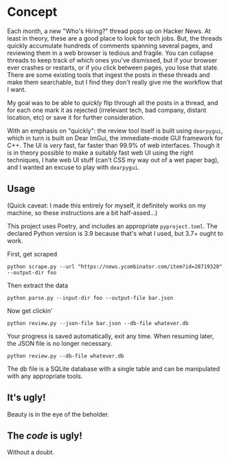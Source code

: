 # Concept

Each month, a new "Who's Hiring?" thread pops up on Hacker News.
At least in theory, these are a good place to look for tech jobs.
But, the threads quickly accumulate hundreds of comments spanning several pages,
and reviewing them in a web browser is tedious and fragile. You can
collapse threads to keep track of which ones you've dismissed, but if
your browser ever crashes or restarts, or if you click between pages,
you lose that state.
There are some existing tools that ingest the posts in these threads and
make them searchable, but I find they don't really give me the workflow
that I want.

My goal was to be able to _quickly_ flip through all the posts in a thread,
and for each one mark it as rejected (irrelevant tech, bad company, distant
location, etc) or save it for further consideration.

With an emphasis on "quickly": the review tool itself is built using `dearpygui`,
which in turn is built on Dear ImGui, the immediate-mode GUI framework for C++.
The UI is _very_ fast, far faster than 99.9% of web interfaces. Though it is in
theory possible to make a suitably fast web UI using the right techniques, I hate
web UI stuff (can't CSS my way out of a wet paper bag), and I wanted an excuse
to play with `dearpygui`.


## Usage

(Quick caveat: I made this entirely for myself, it definitely works on my machine, so these instructions are a bit half-assed...)

This project uses Poetry, and includes an appropriate `pyproject.toml`. The declared Python version is 3.9
because that's what I used, but 3.7+ ought to work.

First, get scraped

`python scrape.py --url "https://news.ycombinator.com/item?id=28719320" --output-dir foo`

Then extract the data

`python parse.py --input-dir foo --output-file bar.json`

Now get clickin'

`python review.py --json-file bar.json --db-file whatever.db`

Your progress is saved automatically, exit any time. When resuming later, the JSON
file is no longer necessary.

`python review.py --db-file whatever.db`

The db file is a SQLite database with a single table and can be manipulated with
any appropriate tools.


## It's ugly!

Beauty is in the eye of the beholder.


## The _code_ is ugly!

Without a doubt.
